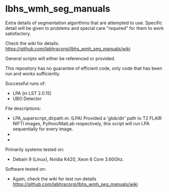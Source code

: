 # lbhs_wmh_seg_manuals
Extra details of segmentation algorithms that are attempted to use. Specific detail will be given to problems and special care "required" for them to work satisfactory.

Check the wiki for details: https://github.com/labhracorgi/lbhs_wmh_seg_manuals/wiki

General scripts will either be referenced or provided.

This repository has no guarantee of efficient code, only code that has been run and works sufficiently.

Successful runs of:
- LPA (in LST 2.0.15)
- UBO Detector

File descriptions:
- LPA_superscript_dirpath.m: (LPA) Provided a 'glob/dir' path to T2 FLAIR NIFTI images, Python/MatLab respectively, this script will run LPA sequentially for every image.
-
-



Primarily systems tested on:
- Debain 9 (Linux), Nvidia K420, Xeon 6 Core 3.60Ghz.


Software tested on:
- Again, check the wiki for test run details https://github.com/labhracorgi/lbhs_wmh_seg_manuals/wiki
